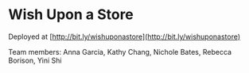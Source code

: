 # Wish Upon a Store

Deployed at [http://bit.ly/wishuponastore](http://bit.ly/wishuponastore)

Team members: Anna Garcia, Kathy Chang, Nichole Bates, Rebecca Borison, Yini Shi 
